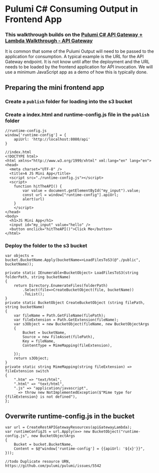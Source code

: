 # Pulumi C# Consuming Output in Frontend App

### This walkthrough builds on the [Pulumi C# API Gateway + Lambda Walkthrough - API Gateway](./readme-api-gateway.md)

It is common that some of the Pulumi Output will need to be passed to the application for consumption. A typical example is the URL for the API Gateway endpoint. It is not know until after the deployment and the URL needs to be loaded by the frontend application for API invocation. We will use a minimum JavaScript app as a demo of how this is typically done.

## Preparing the mini frontend app
### Create a `publish` folder for loading into the s3 bucket
### Create a index.html and runtime-config.js file in the `publish` folder
    //runtime-config.js
    window['runtime-config'] = {
        apiUrl: 'http://localhost:8080/api'
    }

    //index.html
    <!DOCTYPE html>
    <html xmlns="http://www.w3.org/1999/xhtml" xml:lang="en" lang="en">
    <head>
      <meta charset="UTF-8" />
      <title>A JS Mini App</title>
      <script src="./runtime-config.js"></script>
      <script>
        function hitTheAPI() {
            var value = document.getElementById("my_input").value;
            const url = window["runtime-config"].apiUrl;
            alert(url)
        }
        </script>
    </head>
    <body>
      <h1>JS Mini App</h1>
      <input id="my_input" value="hello" />
      <button onclick="hitTheAPI()">Click Me</button>
    </html> 

### Deploy the folder to the s3 bucket
    var objects = bucket.BucketName.Apply(bucketName=>LoadFilesToS3(@"./public", bucketName));

    private static IEnumerable<BucketObject> LoadFilesToS3(string folderPath, string bucketName)
    {
        return Directory.EnumerateFiles(folderPath)
            .Select(file=>CreateBucketObject(file, bucketName))
            .ToList();
    }
    private static BucketObject CreateBucketObject (string filePath, string bucketName)
    {
        var fileName = Path.GetFileName(filePath);
        var fileExtension = Path.GetExtension(fileName);
        var s3Object = new BucketObject(fileName, new BucketObjectArgs
        {
            Bucket = bucketName,
            Source = new FileAsset(filePath),
            Key = fileName,
            ContentType = MimeMapping(fileExtension),

        });
        return s3Object;
    }
    private static string MimeMapping(string fileExtension) => fileExtension switch
    {
        ".htm" => "text/html",
        ".html" => "text/html",
        ".js" => "application/javascript",
        _ => throw new NotImplementedException($"Mime type for {fileExtension} is not defined"),
    };
    
## Overwrite runtime-config.js in the bucket
    var url = CreateRestAPIGatewayResources(apiGatewayLambda);
    var runtimeConfigJS = url.Apply(x=> new BucketObject("runtime-config.js", new BucketObjectArgs
    {
        Bucket = bucket.BucketName,
        Content = $@"window['runtime-config'] = {{apiUrl: '${x}'}}",
    }));

    //todo Duplicate resource URN, https://github.com/pulumi/pulumi/issues/5542
        

